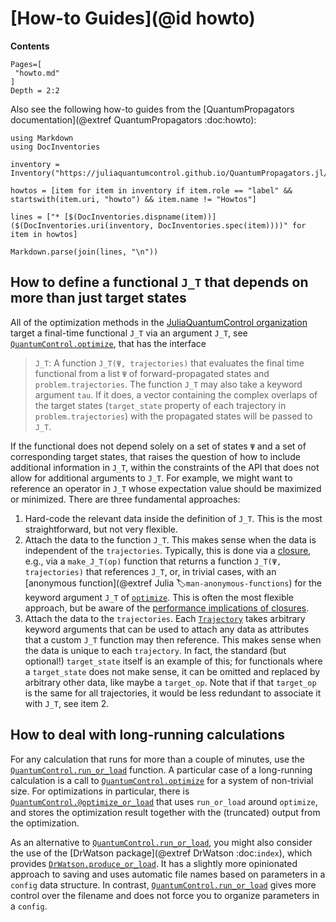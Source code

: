 # [How-to Guides](@id howto)

**Contents**

```@contents
Pages=[
 "howto.md"
]
Depth = 2:2
```

Also see the following how-to guides from the [QuantumPropagators documentation](@extref QuantumPropagators :doc:howto):

```@eval
using Markdown
using DocInventories

inventory = Inventory("https://juliaquantumcontrol.github.io/QuantumPropagators.jl/stable/objects.inv")

howtos = [item for item in inventory if item.role == "label" && startswith(item.uri, "howto") && item.name != "Howtos"]

lines = ["* [$(DocInventories.dispname(item))]($(DocInventories.uri(inventory, DocInventories.spec(item))))" for item in howtos]

Markdown.parse(join(lines, "\n"))
```

## How to define a functional ``J_T`` that depends on more than just target states

All of the optimization methods in the [JuliaQuantumControl organization](https://github.com/JuliaQuantumControl) target a final-time functional ``J_T`` via an argument `J_T`, see [`QuantumControl.optimize`](@ref), that has the interface

> `J_T`: A function `J_T(Ψ, trajectories)` that evaluates the final time functional from a list `Ψ` of forward-propagated states and `problem.trajectories`. The function `J_T` may also take a keyword argument `tau`. If it does, a vector containing the complex overlaps of the target states (`target_state` property of each trajectory in `problem.trajectories`) with the propagated states will be passed to `J_T`.

If the functional does not depend solely on a set of states `Ψ` and a set of corresponding target states, that raises the question of how to include additional information in `J_T`, within the constraints of the API that does not allow for additional arguments to `J_T`. For example, we might want to reference an operator in `J_T` whose expectation value should be maximized or minimized. There are three fundamental approaches:

1. Hard-code the relevant data inside the definition of `J_T`. This is the most straightforward, but not very flexible.
2. Attach the data to the function `J_T`. This makes sense when the data is independent of the `trajectories`. Typically, this is done via a [closure](https://en.wikipedia.org/wiki/Closure_(computer_programming)), e.g., via a `make_J_T(op)` function that returns a function `J_T(Ψ, trajectories)` that references `J_T`, or, in trivial cases, with an [anonymous function](@extref Julia :label:`man-anonymous-functions`) for the keyword argument `J_T` of [`optimize`](@ref). This is often the most flexible approach, but be aware of the [performance implications of closures](https://discourse.julialang.org/t/can-someone-explain-closures-to-me/105605).
3. Attach the data to the `trajectories`. Each [`Trajectory`](@ref) takes arbitrary keyword arguments that can be used to attach any data as attributes that a custom `J_T` function may then reference. This makes sense when the data is unique to each `trajectory`. In fact, the standard (but optional!) `target_state` itself is an example of this; for functionals where a `target_state` does not make sense, it can be omitted and replaced by arbitrary other data, like maybe a `target_op`. Note that if that `target_op` is the same for all trajectories, it would be less redundant to associate it with `J_T`, see item 2.


## How to deal with long-running calculations

For any calculation that runs for more than a couple of minutes, use the [`QuantumControl.run_or_load`](@ref) function. A particular case of a long-running calculation is a call to [`QuantumControl.optimize`](@ref) for a system of non-trivial size. For optimizations in particular, there is [`QuantumControl.@optimize_or_load`](@ref) that uses `run_or_load` around `optimize`, and stores the optimization result together with the (truncated) output from the optimization.

As an alternative to [`QuantumControl.run_or_load`](@ref), you might also consider the use of the [DrWatson package](@extref DrWatson :doc:`index`), which provides [`DrWatson.produce_or_load`](@extref). It has a slightly more opinionated approach to saving and uses automatic file names based on parameters in a `config` data structure. In contrast, [`QuantumControl.run_or_load`](@ref) gives more control over the filename and does not force you to organize parameters in a `config`.
